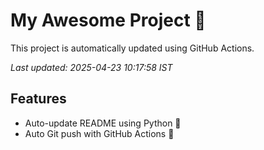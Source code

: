 # My Awesome Project 🚀

This project is automatically updated using GitHub Actions.

_Last updated: 2025-04-23 10:17:58 IST_

## Features
- Auto-update README using Python 🐍
- Auto Git push with GitHub Actions 🤖
